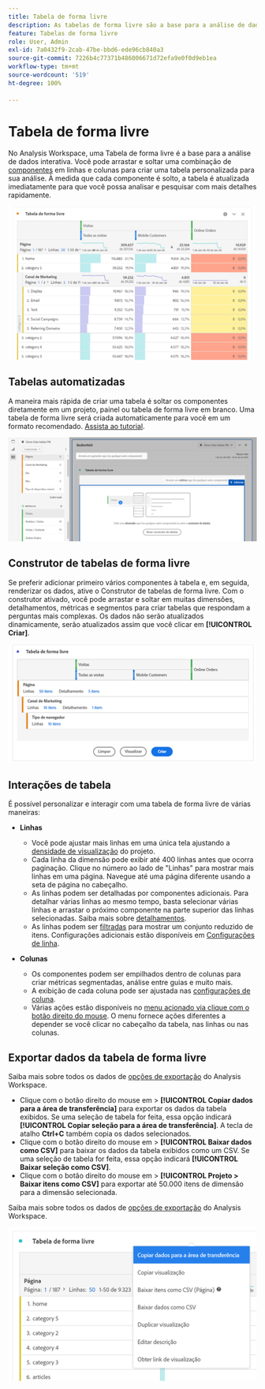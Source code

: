 ```yaml
---
title: Tabela de forma livre
description: As tabelas de forma livre são a base para a análise de dados no Workspace
feature: Tabelas de forma livre
role: User, Admin
exl-id: 7a0432f9-2cab-47be-bbd6-ede96cb840a3
source-git-commit: 7226b4c77371b486006671d72efa9e0f0d9eb1ea
workflow-type: tm+mt
source-wordcount: '519'
ht-degree: 100%

---
```


# Tabela de forma livre

No Analysis Workspace, uma Tabela de forma livre é a base para a análise de dados interativa. Você pode arrastar e soltar uma combinação de [componentes](https://experienceleague.adobe.com/docs/analytics/analyze/analysis-workspace/components/analysis-workspace-components.html?lang=pt-BR) em linhas e colunas para criar uma tabela personalizada para sua análise. À medida que cada componente é solto, a tabela é atualizada imediatamente para que você possa analisar e pesquisar com mais detalhes rapidamente.

![](assets/opening-section.png)

## Tabelas automatizadas

A maneira mais rápida de criar uma tabela é soltar os componentes diretamente em um projeto, painel ou tabela de forma livre em branco. Uma tabela de forma livre será criada automaticamente para você em um formato recomendado. [Assista ao tutorial](https://experienceleague.adobe.com/docs/analytics-learn/tutorials/analysis-workspace/building-freeform-tables/auto-build-freeform-tables-in-analysis-workspace.html?lang=pt-BR).

![](assets/automated-table.png)

## Construtor de tabelas de forma livre

Se preferir adicionar primeiro vários componentes à tabela e, em seguida, renderizar os dados, ative o Construtor de tabelas de forma livre. Com o construtor ativado, você pode arrastar e soltar em muitas dimensões, detalhamentos, métricas e segmentos para criar tabelas que respondam a perguntas mais complexas. Os dados não serão atualizados dinamicamente, serão atualizados assim que você clicar em **[!UICONTROL Criar]**.

![](assets/table-builder.png)

## Interações de tabela

É possível personalizar e interagir com uma tabela de forma livre de várias maneiras:

* **Linhas**
   * Você pode ajustar mais linhas em uma única tela ajustando a [densidade de visualização](https://experienceleague.adobe.com/docs/analytics/analyze/analysis-workspace/build-workspace-project/view-density.html?lang=pt-BR) do projeto.
   * Cada linha da dimensão pode exibir até 400 linhas antes que ocorra paginação. Clique no número ao lado de &quot;Linhas&quot; para mostrar mais linhas em uma página. Navegue até uma página diferente usando a seta de página no cabeçalho.
   * As linhas podem ser detalhadas por componentes adicionais. Para detalhar várias linhas ao mesmo tempo, basta selecionar várias linhas e arrastar o próximo componente na parte superior das linhas selecionadas. Saiba mais sobre [detalhamentos](https://experienceleague.adobe.com/docs/analytics/analyze/analysis-workspace/components/dimensions/t-breakdown-fa.html?lang=pt-BR).
   * As linhas podem ser [filtradas](https://experienceleague.adobe.com/docs/analytics/analyze/analysis-workspace/visualizations/freeform-table/pagination-filtering-sorting.html?lang=pt-BR) para mostrar um conjunto reduzido de itens. Configurações adicionais estão disponíveis em [Configurações de linha](https://experienceleague.adobe.com/docs/analytics/analyze/analysis-workspace/visualizations/freeform-table/column-row-settings/table-settings.html?lang=pt-BR).

* **Colunas**
   * Os componentes podem ser empilhados dentro de colunas para criar métricas segmentadas, análise entre guias e muito mais.
   * A exibição de cada coluna pode ser ajustada nas [configurações de coluna](https://experienceleague.adobe.com/docs/analytics/analyze/analysis-workspace/build-workspace-project/column-row-settings/column-settings.html?lang=pt-BR).
   * Várias ações estão disponíveis no [menu acionado via clique com o botão direito do mouse](https://experienceleague.adobe.com/docs/analytics-learn/tutorials/analysis-workspace/building-freeform-tables/using-the-right-click-menu.html?lang=pt-BR). O menu fornece ações diferentes a depender se você clicar no cabeçalho da tabela, nas linhas ou nas colunas.

## Exportar dados da tabela de forma livre

Saiba mais sobre todos os dados de [opções de exportação](https://experienceleague.adobe.com/docs/analytics/analyze/analysis-workspace/curate-share/download-send.html?lang=pt-BR) do Analysis Workspace.

* Clique com o botão direito do mouse em > **[!UICONTROL Copiar dados para a área de transferência]** para exportar os dados da tabela exibidos. Se uma seleção de tabela for feita, essa opção indicará **[!UICONTROL Copiar seleção para a área de transferência]**. A tecla de atalho **Ctrl+C** também copia os dados selecionados.
* Clique com o botão direito do mouse em > **[!UICONTROL Baixar dados como CSV]** para baixar os dados da tabela exibidos como um CSV. Se uma seleção de tabela for feita, essa opção indicará **[!UICONTROL Baixar seleção como CSV]**.
* Clique com o botão direito do mouse em > **[!UICONTROL Projeto > Baixar itens como CSV]** para exportar até 50.000 itens de dimensão para a dimensão selecionada.

Saiba mais sobre todos os dados de [opções de exportação](https://experienceleague.adobe.com/docs/analytics/analyze/analysis-workspace/curate-share/download-send.html) do Analysis Workspace.

![](assets/export-options.png)
